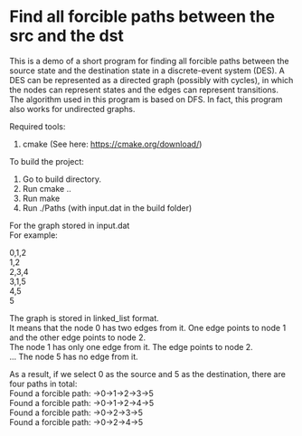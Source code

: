# Find all forcible paths between the src and the dst
This is a demo of a short program for finding all forcible paths between the source state and the destination state in a discrete-event system (DES). A DES can be represented as a directed graph (possibly with cycles), in which the nodes can represent states and the edges can represent transitions. The algorithm used in this program is based on DFS. In fact, this program also works for undirected graphs.

Required tools:
 1. cmake (See here: https://cmake.org/download/)
 
To build the project:
 1. Go to build directory.
 2. Run cmake ..
 3. Run make
 4. Run ./Paths (with input.dat in the build folder)
 
For the graph stored in input.dat</br>
For example:</br>

0,1,2</br>
1,2</br>
2,3,4</br>
3,1,5</br>
4,5</br>
5</br>

The graph is stored in linked_list format.</br>
It means that the node 0 has two edges from it. One edge points to node 1 and the other edge points to node 2.</br>
The node 1 has only one edge from it. The edge points to node 2.</br>
...
The node 5 has no edge from it.</br>

As a result, if we select 0 as the source and 5 as the destination, there are four paths in total:</br>
Found a forcible path: ->0->1->2->3->5</br>
Found a forcible path: ->0->1->2->4->5</br>
Found a forcible path: ->0->2->3->5</br>
Found a forcible path: ->0->2->4->5</br>
